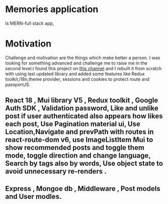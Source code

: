 # Memories application

Is MERN-full stack app,

# Motivation

Challenge and motivation are the things which make better a person. I was looking for something advanced and challenge me to raise me in the second level.I found this project on [this channel]("https://www.youtube.com/watch?v=VsUzmlZfYNg") and I rebuilt it from scratch with using last updated library and added some features like Redux toolkit,i18n,theme provider, sessions and cookies to protect route and passportJS.

## React 18 , Mui library V5 , Redux toolkit , Google Auth SDK , Validation password, Like and unlike post if user authenticated also appears how likes each post, Use Pagination material ui, Use Location,Navigate and prevPath with routes in react-route-dom v6, use ImageListItem Mui to show recommended posts and toggle them mode, toggle direction and change language, Search by tags also by words, Use object state to avoid unnecessary re-renders .

## Express , Mongoe db , Middleware , Post models and User modles.
